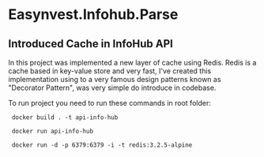 # Easynvest.Infohub.Parse

## Introduced Cache in InfoHub API

In this project was implemented a new layer of cache using Redis. Redis is a cache based in key-value store and very fast, I've created this implementation using to a very famous design patterns known as "Decorator Pattern", was very simple do introduce in codebase.

To run project you need to run these commands in root folder:

` docker build . -t api-info-hub`

` docker run api-info-hub`

` docker run -d -p 6379:6379 -i -t redis:3.2.5-alpine`
